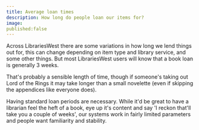 ```yaml
---
title: Average loan times
description: How long do people loan our items for?
image: 
published:false
---
```


Across LibrariesWest there are some variations in how long we lend things out for, this can change depending on item type and library service, and some other things. But most LibrariesWest users will know that a book loan is generally 3 weeks.

That's probably a sensible length of time, though if someone's taking out Lord of the Rings it may take longer than a small novelette (even if skipping the appendices like everyone does).

Having standard loan periods are necessary. While it'd be great to have a librarian feel the heft of a book, eye up it's content and say 'I reckon that'll take you a couple of weeks', our systems work in fairly limited parameters and people want familiarity and stability.